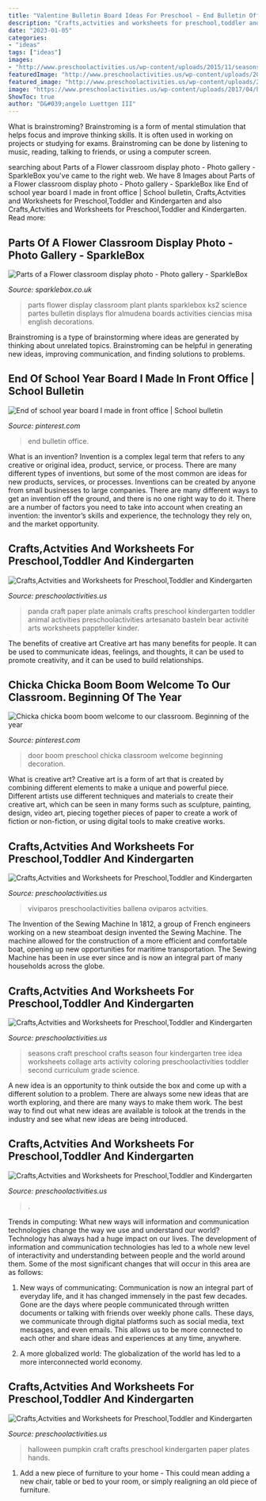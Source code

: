 ```yaml
---
title: "Valentine Bulletin Board Ideas For Preschool ~ End Bulletin Office"
description: "Crafts,actvities and worksheets for preschool,toddler and kindergarten"
date: "2023-01-05"
categories:
- "ideas"
tags: ["ideas"]
images:
- "http://www.preschoolactivities.us/wp-content/uploads/2015/11/seasons-craft-idea-3.jpg"
featuredImage: "http://www.preschoolactivities.us/wp-content/uploads/2015/03/paper-plate-whale-craft_450x600.jpg"
featured_image: "http://www.preschoolactivities.us/wp-content/uploads/2015/03/paper-plate-whale-craft_450x600.jpg"
image: "https://www.preschoolactivities.us/wp-content/uploads/2017/04/horse-craft.jpg"
ShowToc: true
author: "D&#039;angelo Luettgen III"
---
```



What is brainstroming?
Brainstroming is a form of mental stimulation that helps focus and improve thinking skills. It is often used in working on projects or studying for exams. Brainstroming can be done by listening to music, reading, talking to friends, or using a computer screen.

	

		
searching about Parts of a Flower classroom display photo - Photo gallery - SparkleBox you've came to the right web. We have 8 Images about Parts of a Flower classroom display photo - Photo gallery - SparkleBox like End of school year board I made in front office | School bulletin, Crafts,Actvities and Worksheets for Preschool,Toddler and Kindergarten and also Crafts,Actvities and Worksheets for Preschool,Toddler and Kindergarten. Read more:
		
    
## Parts Of A Flower Classroom Display Photo - Photo Gallery - SparkleBox

<img loading=lazy src="http://www.sparklebox.co.uk/gallery/gal961-970/plantschart.jpg" onerror="this.onerror=null;this.src='https://tse3.mm.bing.net/th?id=OIP.zaXnEA-FpG2VtYkswQt_oAHaD5&amp;pid=15.1';" alt="Parts of a Flower classroom display photo - Photo gallery - SparkleBox">

_Source: sparklebox.co.uk_

>parts flower display classroom plant plants sparklebox ks2 science partes bulletin displays flor almudena boards activities ciencias misa english decorations. 

	

Brainstroming is a type of brainstorming where ideas are generated by thinking about unrelated topics. Brainstroming can be helpful in generating new ideas, improving communication, and finding solutions to problems.

    
## End Of School Year Board I Made In Front Office | School Bulletin

<img loading=lazy src="https://i.pinimg.com/736x/be/39/cc/be39ccd6b42fd7b0d8bc3d9be5a5b3f0--decorated-doors-end-of-school-year.jpg" onerror="this.onerror=null;this.src='https://tse1.mm.bing.net/th?id=OIP.QAW12CoGUuGuWkwBeeh0owHaJ3&amp;pid=15.1';" alt="End of school year board I made in front office | School bulletin">

_Source: pinterest.com_

>end bulletin office. 

	

What is an invention?
Invention is a complex legal term that refers to any creative or original idea, product, service, or process. There are many different types of inventions, but some of the most common are ideas for new products, services, or processes. Inventions can be created by anyone from small businesses to large companies. There are many different ways to get an invention off the ground, and there is no one right way to do it. There are a number of factors you need to take into account when creating an invention: the inventor’s skills and experience, the technology they rely on, and the market opportunity.

    
## Crafts,Actvities And Worksheets For Preschool,Toddler And Kindergarten

<img loading=lazy src="https://www.preschoolactivities.us/wp-content/uploads/2017/03/paper-plate-panda-craft.jpg" onerror="this.onerror=null;this.src='https://tse2.mm.bing.net/th?id=OIP.6UXiQTIyWK5a5f4q_gMH_gHaNK&amp;pid=15.1';" alt="Crafts,Actvities and Worksheets for Preschool,Toddler and Kindergarten">

_Source: preschoolactivities.us_

>panda craft paper plate animals crafts preschool kindergarten toddler animal activities preschoolactivities artesanato basteln bear activité arts worksheets pappteller kinder. 

	

The benefits of creative art
Creative art has many benefits for people. It can be used to communicate ideas, feelings, and thoughts, it can be used to promote creativity, and it can be used to build relationships.

    
## Chicka Chicka Boom Boom Welcome To Our Classroom. Beginning Of The Year

<img loading=lazy src="https://i.pinimg.com/736x/bd/29/2b/bd292b470cd050858a33f95672106642.jpg" onerror="this.onerror=null;this.src='https://tse1.mm.bing.net/th?id=OIP.p_yyckDN-vzmxF1jEJ6XXAHaNK&amp;pid=15.1';" alt="Chicka chicka boom boom welcome to our classroom. Beginning of the year">

_Source: pinterest.com_

>door boom preschool chicka classroom welcome beginning decoration. 

	

What is creative art?
Creative art is a form of art that is created by combining different elements to make a unique and powerful piece. Different artists use different techniques and materials to create their creative art, which can be seen in many forms such as sculpture, painting, design, video art, piecing together pieces of paper to create a work of fiction or non-fiction, or using digital tools to make creative works.

    
## Crafts,Actvities And Worksheets For Preschool,Toddler And Kindergarten

<img loading=lazy src="http://www.preschoolactivities.us/wp-content/uploads/2015/03/paper-plate-whale-craft_450x600.jpg" onerror="this.onerror=null;this.src='https://tse3.mm.bing.net/th?id=OIP.g4B0u42nrkNqLnE723wfQgAAAA&amp;pid=15.1';" alt="Crafts,Actvities and Worksheets for Preschool,Toddler and Kindergarten">

_Source: preschoolactivities.us_

>viviparos preschoolactivities ballena oviparos actvities. 

	

The Invention of the Sewing Machine
In 1812, a group of French engineers working on a new steamboat design invented the Sewing Machine. The machine allowed for the construction of a more efficient and comfortable boat, opening up new opportunities for maritime transportation. The Sewing Machine has been in use ever since and is now an integral part of many households across the globe.

    
## Crafts,Actvities And Worksheets For Preschool,Toddler And Kindergarten

<img loading=lazy src="http://www.preschoolactivities.us/wp-content/uploads/2015/11/seasons-craft-idea-3.jpg" onerror="this.onerror=null;this.src='https://tse4.mm.bing.net/th?id=OIP.oUrwCyKoWbrmwNnkONrTMwHaEr&amp;pid=15.1';" alt="Crafts,Actvities and Worksheets for Preschool,Toddler and Kindergarten">

_Source: preschoolactivities.us_

>seasons craft preschool crafts season four kindergarten tree idea worksheets collage arts activity coloring preschoolactivities toddler second curriculum grade science. 

	

A new idea is an opportunity to think outside the box and come up with a different solution to a problem. There are always some new ideas that are worth exploring, and there are many ways to make them work. The best way to find out what new ideas are available is tolook at the trends in the industry and see what new ideas are being introduced.

    
## Crafts,Actvities And Worksheets For Preschool,Toddler And Kindergarten

<img loading=lazy src="https://www.preschoolactivities.us/wp-content/uploads/2017/04/horse-craft.jpg" onerror="this.onerror=null;this.src='https://tse1.mm.bing.net/th?id=OIP.nOmrUfHIW9oyfA_4bjQf_gHaNK&amp;pid=15.1';" alt="Crafts,Actvities and Worksheets for Preschool,Toddler and Kindergarten">

_Source: preschoolactivities.us_

>. 

	

Trends in computing: What new ways will information and communication technologies change the way we use and understand our world?
Technology has always had a huge impact on our lives. The development of information and communication technologies has led to a whole new level of interactivity and understanding between people and the world around them. Some of the most significant changes that will occur in this area are as follows:
1) New ways of communicating: Communication is now an integral part of everyday life, and it has changed immensely in the past few decades. Gone are the days where people communicated through written documents or talking with friends over weekly phone calls. These days, we communicate through digital platforms such as social media, text messages, and even emails. This allows us to be more connected to each other and share ideas and experiences at any time, anywhere.

2) A more globalized world: The globalization of the world has led to a more interconnected world economy.

    
## Crafts,Actvities And Worksheets For Preschool,Toddler And Kindergarten

<img loading=lazy src="https://www.preschoolactivities.us/wp-content/uploads/2015/10/halloween-pumpkin-craft.jpg" onerror="this.onerror=null;this.src='https://tse2.mm.bing.net/th?id=OIP.PHPe2U6yqHlysy3uRjl_JAHaJ3&amp;pid=15.1';" alt="Crafts,Actvities and Worksheets for Preschool,Toddler and Kindergarten">

_Source: preschoolactivities.us_

>halloween pumpkin craft crafts preschool kindergarten paper plates hands. 

	

1. Add a new piece of furniture to your home - This could mean adding a new chair, table or bed to your room, or simply realigning an old piece of furniture.

